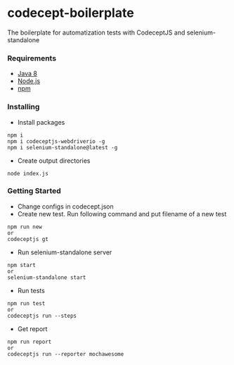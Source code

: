 # codecept-boilerplate
The boilerplate for automatization tests with CodeceptJS and selenium-standalone

### Requirements
* [Java 8](https://java.com/en/download/help/index_installing.xml)
* [Node.js](https://nodejs.org/en/)
* [npm](https://docs.npmjs.com/)

### Installing

- Install packages
```
npm i
npm i codeceptjs-webdriverio -g
npm i selenium-standalone@latest -g
```
- Create output directories
```
node index.js
```

### Getting Started
- Change configs in codecept.json 
- Create new test. Run following command and put filename of a new test
```
npm run new
or
codeceptjs gt
```
- Run selenium-standalone server
```
npm start
or
selenium-standalone start
```
- Run tests
```
npm run test
or
codeceptjs run --steps
```
- Get report
```
npm run report
or
codeceptjs run --reporter mochawesome
```